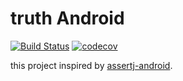 # truth Android

[![Build Status](https://travis-ci.org/satoshun/truth-android.svg?branch=master)](https://travis-ci.org/satoshun/truth-android)
[![codecov](https://codecov.io/gh/satoshun/truth-android/branch/master/graph/badge.svg)](https://codecov.io/gh/satoshun/truth-android)

this project inspired by [assertj-android](https://github.com/square/assertj-android).
